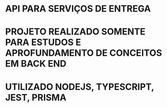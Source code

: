 # API PARA SERVIÇOS DE ENTREGA <br>
# PROJETO REALIZADO SOMENTE PARA ESTUDOS E APROFUNDAMENTO DE CONCEITOS EM BACK END <br>
# UTILIZADO NODEJS, TYPESCRIPT, JEST, PRISMA